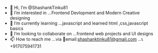 - 👋 Hi, I’m @ShashankTinku81
- 👀 I’m interested in ...Frontend Devlopment and Modern Creative designing
- 🌱 I’m currently learning ...javascript and learned html ,css,javascript basics
- 💞️ I’m looking to collaborate on ...frontend web projects and UI designs
- 📫 How to reach me ...via 📧email:shashanktinku81@gmail.com ...📞+917075941731

<!---
ShashankTinku81/ShashankTinku81 is a ✨ special ✨ repository because its `README.md` (this file) appears on your GitHub profile.
You can click the Preview link to take a look at your changes.
--->
